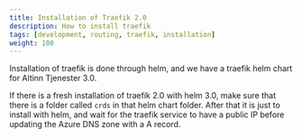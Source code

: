 ```yaml
---
title: Installation of Traefik 2.0
description: How to install traefik
tags: [development, routing, traefik, installation]
weight: 100
---
```


Installation of traefik is done through helm, and we have a traefik helm chart for Altinn Tjenester 3.0.

If there is a fresh installation of traefik 2.0 with helm 3.0, make sure that there is a folder called `crds` in that helm chart folder.
After that it is just to install with helm, and wait for the traefik service to have a public IP before updating the Azure DNS zone with a A record.
